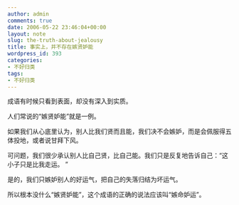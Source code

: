 ```yaml
---
author: admin
comments: true
date: 2006-05-22 23:46:04+00:00
layout: note
slug: the-truth-about-jealousy
title: 事实上，并不存在嫉贤妒能
wordpress_id: 393
categories:
- 不好归类
tags:
- 不好归类
---
```


成语有时候只看到表面，却没有深入到实质。

人们常说的“嫉贤妒能”就是一例。

如果我们从心底里认为，别人比我们贤而且能，我们决不会嫉妒，而是会佩服得五体投地，或者说甘拜下风。

可问题，我们很少承认别人比自己贤，比自己能。我们只是反复地告诉自己：“这小子只是比我走运。 ”

是的，我们只嫉妒别人的好运气，把自己的失落归结为坏运气。

所以根本没什么“嫉贤妒能”，这个成语的正确的说法应该叫“嫉命妒运”。
